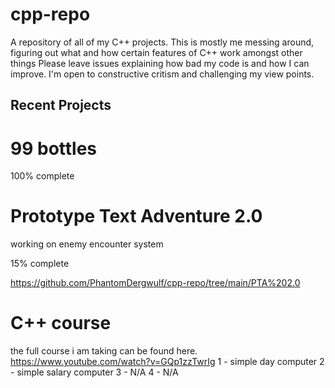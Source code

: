 # cpp-repo
A repository of all of my C++ projects. This is mostly me messing around, figuring out what and how certain features of C++ work amongst other things
Please leave issues explaining how bad my code is and how I can improve. I'm open to constructive critism and challenging my view points.

## Recent Projects
# 99 bottles
100% complete 


# Prototype Text Adventure 2.0
working on enemy encounter system

15% complete

https://github.com/PhantomDergwulf/cpp-repo/tree/main/PTA%202.0

# C++ course
the full course i am taking can be found
here. https://www.youtube.com/watch?v=GQp1zzTwrIg 
1 - simple day computer
2 - simple salary computer
3 - N/A
4 - N/A

